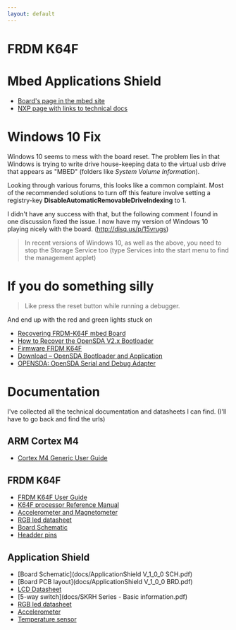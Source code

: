 ```yaml
---
layout: default
---
```


# FRDM K64F

# Mbed Applications Shield
 * [Board's page in the mbed site](https://developer.mbed.org/platforms/FRDM-K64F/)
 * [NXP page with links to technical docs](http://www.nxp.com/products/software-and-tools/hardware-development-tools/freedom-development-boards/freedom-development-platform-for-kinetis-k64-k63-and-k24-mcus:FRDM-K64F)
# Windows 10 Fix
Windows 10 seems to mess with the board reset.  The problem lies in that Windows is trying to write drive house-keeping data to the virtual usb drive that appears as "MBED" (folders like _System Volume Information_).

Looking through various forums, this looks like a common complaint.
Most of the recommended solutions to turn off this feature involve setting a registry-key **DisableAutomaticRemovableDriveIndexing** to 1.

I didn't have any success with that, but the following comment I found in one discussion fixed the issue.  I now have my version of Windows 10 playing nicely with the board. (http://disq.us/p/15vrugs)
> In recent versions of Windows 10, as well as the above, you need to stop the Storage Service too (type Services into the start menu to find the management applet)

# If you do something silly
> Like press the reset button while running a debugger.

And end up with the red and green lights stuck on

* [Recovering FRDM-K64F mbed Board](https://mcuoneclipse.com/2014/04/19/recovering-frdm-k64f-mbed-board/)
* [How to Recover the OpenSDA V2.x Bootloader](https://mcuoneclipse.com/2016/06/26/how-to-recover-the-opensda-v2-x-bootloader/)
* [Firmware FRDM K64F](https://developer.mbed.org/handbook/Firmware-FRDM-K64F)
* [Download – OpenSDA Bootloader and Application](http://www.nxp.com/products/software-and-tools/run-time-software/kinetis-software-and-tools/ides-for-kinetis-mcus/opensda-serial-and-debug-adapter:OPENSDA?tid=vanOpenSDA#FRDM-K64F)
* [OPENSDA: OpenSDA Serial and Debug Adapter](http://www.nxp.com/products/software-and-tools/run-time-software/kinetis-software-and-tools/ides-for-kinetis-mcus/opensda-serial-and-debug-adapter:OPENSDA?tid=vanOpenSDA)


# Documentation
I've collected all the technical documentation and datasheets I can find.
(I'll have to go back and find the urls)

## ARM Cortex M4
* [Cortex M4 Generic User Guide](docs\DUI0553A_cortex_m4_dgug.pdf)

## FRDM K64F
* [FRDM K64F User Guide](docs/FRDMK64FUG.pdf)
* [K64F processor Reference Manual](docs/K64P144M120SF5RM.pdf)
* [Accelerometer and Magnetometer](docs/FXOS8700CQ.pdf)
* [RGB led datasheet](docs/CLV1AFKB(874).pdf)
* [Board Schematic](docs/FRDM-K64F-SCH-E4.pdf)
* [Headder pins](docs/FRDM-K64F_PKG_pins.pdf)

## Application Shield
* [Board Schematic](docs/ApplicationShield V_1_0_0 SCH.pdf)
* [Board PCB layout](docs/ApplicationShield V_1_0_0 BRD.pdf)
* [LCD Datasheet](docs/NHD-C12832A1Z-FSW-FBW-3V3.pdf)
* [5-way switch](docs/SKRH Series - Basic information.pdf)
* [RGB led datasheet](docs/CLV1AFKB(874).pdf)
* [Accelerometer](docs/MMA7660FC.pdf)
* [Temperature sensor](docs/LM75B.pdf)
